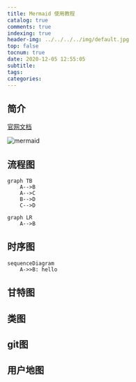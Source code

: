 ```yaml
---
title: Mermaid 使用教程
catalog: true
comments: true
indexing: true
header-img: ../../../../img/default.jpg
top: false
tocnum: true
date: 2020-12-05 12:55:05
subtitle:
tags:
categories:
---
```


## 简介




[官网文档](https://mermaid-js.github.io/mermaid/#/)

![mermaid](mermaid-1.png)


## 流程图

```
graph TB
    A-->B
    A-->C
    B-->D
    C-->D

```

```mermaid
graph LR
    A-->B
```

## 时序图


```mermaid
sequenceDiagram
    A->>B: hello

```


## 甘特图




## 类图




## git图




## 用户地图




